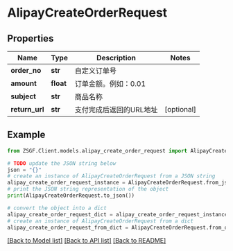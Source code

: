 # AlipayCreateOrderRequest


## Properties

Name | Type | Description | Notes
------------ | ------------- | ------------- | -------------
**order_no** | **str** | 自定义订单号 | 
**amount** | **float** | 订单金额。例如：0.01 | 
**subject** | **str** | 商品名称 | 
**return_url** | **str** | 支付完成后返回的URL地址 | [optional] 

## Example

```python
from ZSGF.Client.models.alipay_create_order_request import AlipayCreateOrderRequest

# TODO update the JSON string below
json = "{}"
# create an instance of AlipayCreateOrderRequest from a JSON string
alipay_create_order_request_instance = AlipayCreateOrderRequest.from_json(json)
# print the JSON string representation of the object
print(AlipayCreateOrderRequest.to_json())

# convert the object into a dict
alipay_create_order_request_dict = alipay_create_order_request_instance.to_dict()
# create an instance of AlipayCreateOrderRequest from a dict
alipay_create_order_request_from_dict = AlipayCreateOrderRequest.from_dict(alipay_create_order_request_dict)
```
[[Back to Model list]](../README.md#documentation-for-models) [[Back to API list]](../README.md#documentation-for-api-endpoints) [[Back to README]](../README.md)


